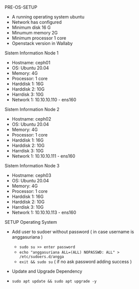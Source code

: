 PRE-OS-SETUP

- A running operating system ubuntu
- Network has configured
- Minimum disk 16 G
- Minumum memory 2G
- Minimum processor 1 core
- Openstack version in Wallaby

Sistem Information Node 1

- Hostname: ceph01
- OS: Ubuntu 20.04
- Memory: 4G
- Processor: 1 core
- Harddisk 1: 16G
- Harddisk 2: 10G
- Harrdisk 3: 10G
- Network 1: 10.10.10.110 - ens160

Sistem Information Node 2
- Hostname: ceph02
- OS: Ubuntu 20.04
- Memory: 4G
- Processor: 1 core
- Harddisk 1: 16G
- Harddisk 2: 10G
- Harrdisk 3: 10G
- Network 1: 10.10.10.111 - ens160

Sistem Information Node 3
- Hostname: ceph03
- OS: Ubuntu 20.04
- Memory: 4G
- Processor: 1 core
- Harddisk 1: 16G
- Harddisk 2: 10G
- Harrdisk 3: 10G
- Network 1: 10.10.10.113 - ens160

SETUP Operating System
- Add user to sudoer without password ( in case username is anggasuriana )
  - `````sudo su >> enter password`````
  - `````echo "anggasuriana ALL=(ALL) NOPASSWD: ALL" > /etc/sudoers.d/angga`````
  - `````exit && sudo su````` ( if no ask password adding success )

- Update and Upgrade Dependency
- `````sudo apt update && sudo apt upgrade -y`````
